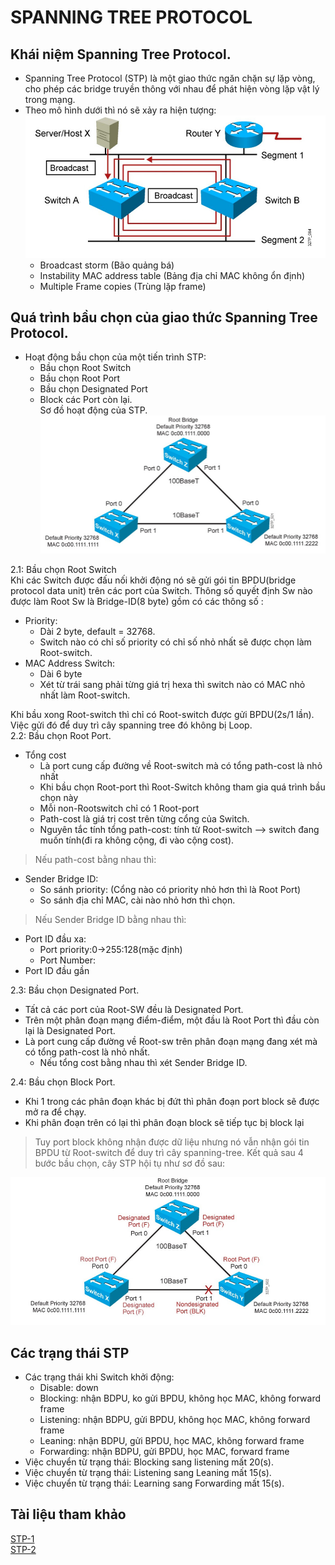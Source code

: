 # SPANNING TREE PROTOCOL
## Khái niệm Spanning Tree Protocol.
- Spanning Tree Protocol (STP) là một giao thức ngăn chặn sự lặp vòng, cho phép các bridge truyền thông với nhau để phát hiện vòng lặp vật lý trong mạng.
- Theo mô hình dưới thì nó sẽ xảy ra hiện tượng:    
![images](../CCNA/images/z3420029753894_b4825d15863e4932ebcb6b263b594e0e.jpg)   
    * Broadcast storm (Bão quảng bá)
    * Instability MAC address table (Bảng địa chỉ MAC không ổn định)
    * Multiple Frame copies (Trùng lặp frame)
## Quá trình bầu chọn của giao thức Spanning Tree Protocol.
- Hoạt động bầu chọn của một tiến trình STP:
    - Bầu chọn Root Switch
    - Bầu chọn Root Port 
    - Bầu chọn Designated Port
    - Block các Port còn lại.     
Sơ đồ hoạt động của STP.
    ![](../CCNA/images/z3420148634071_bde3330e8a7d44f23a4daa55a258e53b.jpg)

2.1: Bầu chọn Root Switch    
Khi các Switch được đấu nối khởi động nó sẽ gửi gói tin BPDU(bridge protocol data unit) trên các port của Switch. Thông số quyết định Sw nào được làm Root Sw là Bridge-ID(8 byte) gồm có các thông số :
- Priority:   
    - Dài 2 byte, default = 32768.
    - Switch nào có chỉ số priority có chỉ số nhỏ nhất sẽ được chọn làm Root-switch.
- MAC Address Switch:
    - Dài 6 byte
    - Xét từ trái sang phải từng giá trị hexa thì switch nào có MAC nhỏ nhất làm Root-switch.

Khi bầu xong Root-switch thì chỉ có Root-switch được gửi BPDU(2s/1 lần). Việc gửi đó để duy trì cây spanning tree đó không bị Loop.   
2.2: Bầu chọn Root Port.
* Tổng cost
    - Là port cung cấp đường về Root-switch mà có tổng path-cost là nhỏ nhất
    - Khi bầu chọn Root-port thì Root-Switch không tham gia quá trình bầu chọn này
    - Mỗi non-Rootswitch chỉ có 1 Root-port
    - Path-cost là giá trị cost trên từng cổng của Switch.
    - Nguyên tắc tính tổng path-cost: tính từ Root-switch --> switch đang muốn tính(đi ra không cộng, đi vào cộng cost).       
>Nếu path-cost bằng nhau thì:
* Sender Bridge ID: 
    * So sánh priority: (Cổng nào có priority nhỏ hơn thì là Root Port)
    * So sánh địa chỉ MAC, cài nào nhỏ hơn thì chọn.    
>Nếu Sender Bridge ID bằng nhau thì:
* Port ID đầu xa:
    * Port priority:0->255:128(mặc định)
    * Port Number:
* Port ID đầu gần   

2.3: Bầu chọn Designated Port.
- Tất cả các port của Root-SW đều là Designated Port.
- Trên một phân đoạn mạng điểm-điểm, một đầu là Root Port thì đầu còn lại là Designated Port.
- Là port cung cấp đường về Root-sw trên phân đoạn mạng đang xét mà có tổng path-cost là nhỏ nhất.   
    * Nếu tổng cost bằng nhau thì xét Sender Bridge ID.

2.4: Bầu chọn Block Port.
- Khi 1 trong các phân đoạn khác bị đứt thì phân đoạn port block sẽ được mở ra để chạy.
- Khi phân đoạn trên có lại thì phân đoạn block sẽ tiếp tục bị block lại
>Tuy port block không nhận được dữ liệu nhưng nó vẫn nhận gói tin BPDU từ Root-switch để duy trì cây spanning-tree. Kết quả sau 4 bước bầu chọn, cây STP hội tụ như sơ đồ sau:     

![](../CCNA/images/z3420255500654_9c3368a7b26c380ebe0f8d8fa280b9a5.jpg)

## Các trạng thái STP
- Các trạng thái khi Switch khởi động:
    * Disable: down
    * Blocking: nhận BDPU, ko gửi BPDU, không học MAC, không forward frame
    * Listening: nhận BDPU, gửi BPDU, không học MAC, không forward frame
    * Leaning: nhận BDPU, gửi BPDU, học MAC, không forward frame
    * Forwarding: nhận BDPU, gửi BPDU, học MAC, forward frame
- Việc chuyển từ trạng thái: Blocking sang listening mất 20(s).
- Việc chuyển từ trạng thái: Listening sang Leaning mất 15(s).
- Việc chuyển từ trạng thái: Learning sang Forwarding mất 15(s).

## Tài liệu tham khảo
[STP-1](https://vnpro.vn/thu-vien/tim-hieu-ve-giao-thuc-spanning-tree-protocol-3115.html)   
[STP-2](https://www.youtube.com/watch?v=o_6TxyX0W8o)